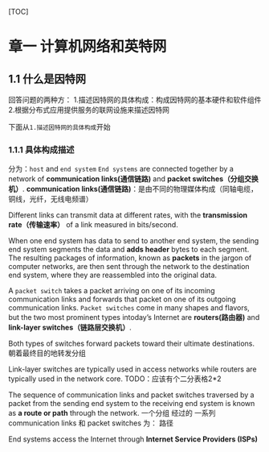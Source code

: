 [TOC]

# 章一 计算机网络和英特网

## 1.1 什么是因特网
回答问题的两种方：
1.描述因特网的具体构成：构成因特网的基本硬件和软件组件
2.根据分布式应用提供服务的联网设施来描述因特网

下面从`1.描述因特网的具体构成`开始
### 1.1.1 具体构成描述
分为：`host` and `end system`
`End systems` are connected together by a network of **communication links(通信链路)** and **packet switches（分组交换机）**.
**communication links(通信链路)**：是由不同的物理媒体构成（同轴电缆，铜线，光纤，无线电频谱）

Different links can transmit data at different rates, with the **transmission rate（传输速率）** of a link measured in bits/second.

When one end system has data to send to another end system, the sending end system segments the data and **adds header** bytes to each segment. The resulting packages of information, known as **packets** in the jargon of computer networks, are then sent through the network to the destination end system, where they are reassembled into the original data.

A `packet switch` takes a packet arriving on one of its incoming communication
links and forwards that packet on one of its outgoing communication links. 
`Packet switches` come in many shapes and flavors, but the two most prominent types intoday’s Internet are **routers(路由器)** and **link-layer switches（链路层交换机）**.

Both types of switches forward packets toward their ultimate destinations. 朝着最终目的地转发分组

Link-layer switches are typically used in access networks
while routers are typically used in the network core. 
TODO：应该有个二分表格2*2

The sequence of communication links and packet switches traversed by a packet from
the sending end system to the receiving end system is known as **a route or path**
through the network. 
一个分组 经过的 一系列 communication links 和 packet switches 为： 路径

End systems access the Internet through **Internet Service Providers (ISPs)**
